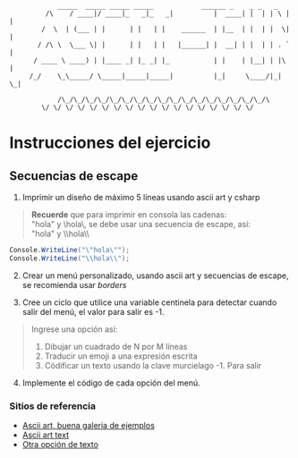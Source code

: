 			    _____  _____ _____ _____            ______ _    _ _   _   
		     /\    / ____|/ ____|_   _|_   _|          |  ____| |  | | \ | |  
		    /  \  | (___ | |      | |   | |    ______  | |__  | |  | |  \| |  
		   / /\ \  \___ \| |      | |   | |   |______| |  __| | |  | | . ` |  
		  / ____ \ ____) | |____ _| |_ _| |_           | |    | |__| | |\  |  
		 /_/    \_\_____/ \_____|_____|_____|          |_|     \____/|_| \_|    
		   
		        /\_/\_/\_/\_/\_/\_/\_/\_/\_/\_/\_/\_/\_/\_/\_/\_/\_/\  
			\/ \/ \/ \/ \/ \/ \/ \/ \/ \/ \/ \/ \/ \/ \/ \/ \/ \/    
			  
# Instrucciones del ejercicio  
  
## Secuencias de escape  
1. Imprimir un diseño de máximo 5 líneas usando ascii art y csharp   
  
> **Recuerde** que para imprimir en consola las cadenas:  
> "hola" y &bsol;hola&bsol;, se debe usar una secuencia de escape, así:  
> \"hola\" y &bsol;&bsol;hola&bsol;&bsol;  
  
```csharp  
Console.WriteLine("\"hola\"");  
Console.WriteLine("\\hola\\");  
```  
2. Crear un menú personalizado, usando ascii art y secuencias de escape, se recomienda usar *borders*

3. Cree un ciclo que utilice una variable centinela para detectar cuando salir del menú, el valor para salir es -1.

> Ingrese una opción así:
>  1. Dibujar un cuadrado de N por M líneas  
>  2. Traducir un emoji a una expresión escrita
>  3. Códificar un texto usando la clave murcielago
> -1. Para salir 

4. Implemente el código de cada opción del menú.

### Sitios de referencia

+ [Ascii art, buena galeria de ejemplos](https://asciiart.website)  
+ [Ascii art text](http://patorjk.com/software/taag/#p=display&f=Impossible&t=xaca%20rana)  
+ [Otra opción de texto](http://www.network-science.de/ascii/)  

